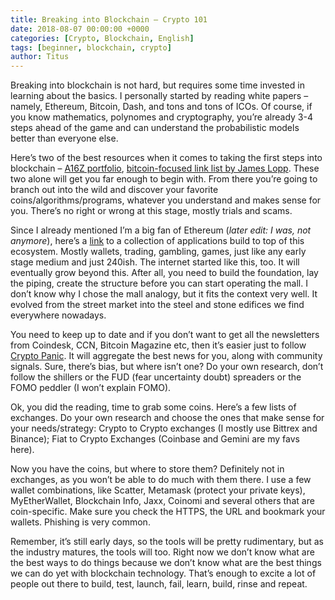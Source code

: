 ```yaml
---
title: Breaking into Blockchain – Crypto 101
date: 2018-08-07 00:00:00 +0000
categories: [Crypto, Blockchain, English]
tags: [beginner, blockchain, crypto]
author: Titus   
---
```


Breaking into blockchain is not hard, but requires some time invested in learning about the basics. I personally started by reading white papers – namely, Ethereum, Bitcoin, Dash, and tons and tons of ICOs. Of course, if you know mathematics, polynomes and cryptography, you’re already 3-4 steps ahead of the game and can understand the probabilistic models better than everyone else.

Here’s two of the best resources when it comes to taking the first steps into blockchain – [A16Z portfolio](https://a16zcrypto.com/portfolio/), [bitcoin-focused link list by James Lopp](https://www.lopp.net/bitcoin-information.html). These two alone will get you far enough to begin with. From there you’re going to branch out into the wild and discover your favorite coins/algorithms/programs, whatever you understand and makes sense for you. There’s no right or wrong at this stage, mostly trials and scams.

Since I already mentioned I’m a big fan of Ethereum (*later edit: I was, not anymore*), here’s a [link](https://dappradar.com/) to a collection of applications build to top of this ecosystem. Mostly wallets, trading, gambling, games, just like any early stage medium and just 240ish. The internet started like this, too. It will eventually grow beyond this. After all, you need to build the foundation, lay the piping, create the structure before you can start operating the mall. I don’t know why I chose the mall analogy, but it fits the context very well. It evolved from the street market into the steel and stone edifices we find everywhere nowadays.

You need to keep up to date and if you don’t want to get all the newsletters from Coindesk, CCN, Bitcoin Magazine etc, then it’s easier just to follow [Crypto Panic](https://cryptopanic.com/). It will aggregate the best news for you, along with community signals. Sure, there’s bias, but where isn’t one? Do your own research, don’t follow the shillers or the FUD (fear uncertainty doubt) spreaders or the FOMO peddler (I won’t explain FOMO).

Ok, you did the reading, time to grab some coins. Here’s a few lists of exchanges. Do your own research and choose the ones that make sense for your needs/strategy: Crypto to Crypto exchanges (I mostly use Bittrex and Binance); Fiat to Crypto Exchanges (Coinbase and Gemini are my favs here).

Now you have the coins, but where to store them? Definitely not in exchanges, as you won’t be able to do much with them there. I use a few wallet combinations, like Scatter, Metamask (protect your private keys), MyEtherWallet, Blockchain Info, Jaxx, Coinomi and several others that are coin-specific. Make sure you check the HTTPS, the URL and bookmark your wallets. Phishing is very common.

Remember, it’s still early days, so the tools will be pretty rudimentary, but as the industry matures, the tools will too. Right now we don’t know what are the best ways to do things because we don’t know what are the best things we can do yet with blockchain technology. That’s enough to excite a lot of people out there to build, test, launch, fail, learn, build, rinse and repeat.
